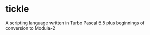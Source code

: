 # tickle
A scripting language written in Turbo Pascal 5.5 plus beginnings of conversion to Modula-2
